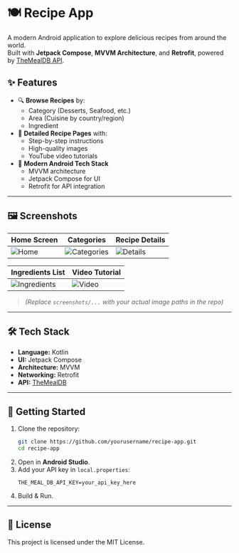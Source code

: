 # 🍽️ Recipe App

A modern Android application to explore delicious recipes from around the world.  
Built with **Jetpack Compose**, **MVVM Architecture**, and **Retrofit**, powered by [TheMealDB API](https://www.themealdb.com/).  

## ✨ Features
- 🔍 **Browse Recipes** by:
  - Category (Desserts, Seafood, etc.)
  - Area (Cuisine by country/region)
  - Ingredient
- 📄 **Detailed Recipe Pages** with:
  - Step-by-step instructions
  - High-quality images
  - YouTube video tutorials
- 📱 **Modern Android Tech Stack**
  - MVVM architecture
  - Jetpack Compose for UI
  - Retrofit for API integration

---

## 🖼 Screenshots

| Home Screen | Categories | Recipe Details |
|-------------|------------|----------------|
| ![Home](screenshots/home.jpg) | ![Categories](screenshots/categories.jpg) | ![Details](screenshots/details.jpg) |

| Ingredients List | Video Tutorial |
|------------------|----------------|
| ![Ingredients](screenshots/ingredients.jpg) | ![Video](screenshots/video.jpg) |

> *(Replace `screenshots/...` with your actual image paths in the repo)*

---

## 🛠 Tech Stack
- **Language:** Kotlin
- **UI:** Jetpack Compose
- **Architecture:** MVVM
- **Networking:** Retrofit
- **API:** [TheMealDB](https://www.themealdb.com/)

---

## 🚀 Getting Started
1. Clone the repository:
   ```bash
   git clone https://github.com/yourusername/recipe-app.git
   cd recipe-app
   ```
2. Open in **Android Studio**.
3. Add your API key in `local.properties`:
   ```properties
   THE_MEAL_DB_API_KEY=your_api_key_here
   ```
4. Build & Run.

---

## 📜 License
This project is licensed under the MIT License.
